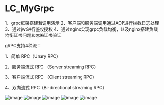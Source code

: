 # LC_MyGrpc
1、grpc框架搭建和调用演示 2、客户端和服务端调用通过AOP进行拦截日志处理 3、通过jwt进行鉴权授权 4、通过nginx实现grpc负载均衡，以及nginx搭建负载均衡证书问题和忽略证书验证

gRPC支持4种流：

1、简单 RPC（Unary RPC）

2、服务端流式 RPC （Server streaming RPC）

3、客户端流式 RPC （Client streaming RPC）

4、双向流式 RPC（Bi-directional streaming RPC）

![image](https://user-images.githubusercontent.com/26539681/120272419-a82dc700-c2df-11eb-93e4-92f321b1c953.png)
![image](https://user-images.githubusercontent.com/26539681/120272624-ff339c00-c2df-11eb-91e2-0ce8d07cc47a.png)
![image](https://user-images.githubusercontent.com/26539681/120272982-76693000-c2e0-11eb-9e2e-4eaf36229000.png)
![image](https://user-images.githubusercontent.com/26539681/120270858-cf36c980-c2dc-11eb-808f-6f25d49a316b.png)
![image](https://user-images.githubusercontent.com/26539681/120271030-1de46380-c2dd-11eb-8507-6d60c70422da.png)


